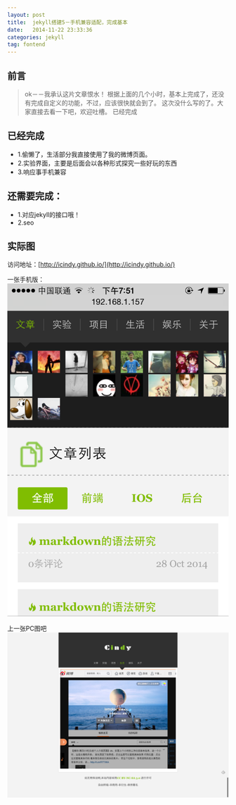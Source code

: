 ```yaml
---
layout: post
title:  jekyll搭建5－手机兼容适配，完成基本
date:   2014-11-22 23:33:36
categories: jekyll
tag: fontend
---
```

前言
---
>ok－－我承认这片文章恨水！
根据上面的几个小时，基本上完成了，还没有完成自定义的功能，不过，应该很快就会到了。
这次没什么写的了。大家直接去看一下吧，欢迎吐槽。
已经完成

已经完成
---
* 1.偷懒了，生活部分我直接使用了我的微博页面。
* 2.实验界面，主要是后面会以各种形式探究一些好玩的东西
* 3.响应事手机兼容

还需要完成：
---
* 1.对应jekyll的接口哦！
* 2.seo

实际图
---
访问地址：[http://icindy.github.io/](http://icindy.github.io/)

一张手机版：
![cindyph](/images/post/jekyll/cindyph.png)

上一张PC图吧
![cindyff](/images/post/jekyll/cindyff.png)


